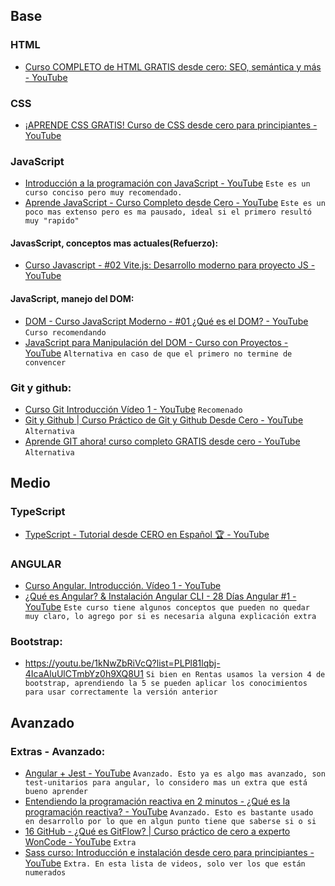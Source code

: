 
## Base
### HTML 
- [Curso COMPLETO de HTML GRATIS desde cero: SEO, semántica y más - YouTube](https://www.youtube.com/watch?v=3nYLTiY5skU)
### CSS
- [¡APRENDE CSS GRATIS! Curso de CSS desde cero para principiantes - YouTube](https://www.youtube.com/watch?v=hrxjBqZWsb0)
### JavaScript
- [Introducción a la programación con JavaScript - YouTube](https://www.youtube.com/watch?v=Z34BF9PCfYg) `Este es un curso conciso pero muy recomendado.`
- [Aprende JavaScript - Curso Completo desde Cero - YouTube](https://www.youtube.com/watch?v=ivdTnPl1ND0) `Este es un poco mas extenso pero es ma pausado, ideal si el primero resultó muy "rapido"`
#### JavasScript, conceptos mas actuales(Refuerzo):
- [Curso Javascript - #02 Vite.js: Desarrollo moderno para proyecto JS - YouTube](https://www.youtube.com/watch?v=v4DPrbE6Dnk&list=PLPl81lqbj-4IW9p-sOl3-pAbWrHlP6N8e&index=2)
#### JavaScript, manejo del DOM:
- [DOM - Curso JavaScript Moderno - #01 ¿Qué es el DOM? - YouTube](https://www.youtube.com/watch?v=11MEBKljhFc&list=TLPQMDYxMTIwMjMxyv4ulljvDA&index=1) `Curso recomendando`
 - [JavaScript para Manipulación del DOM - Curso con Proyectos - YouTube](https://www.youtube.com/watch?v=koiPxFFiqJ4) `Alternativa en caso de que el primero no termine de convencer` 
### Git y github:
- [Curso Git Introducción Vídeo 1 - YouTube](https://www.youtube.com/watch?v=ANF1X42_ae4&list=PLU8oAlHdN5BlyaPFiNQcV0xDqy0eR35aU) `Recomenado`
- [Git y Github | Curso Práctico de Git y Github Desde Cero - YouTube](https://www.youtube.com/watch?v=HiXLkL42tMU) `Alternativa`
- [Aprende GIT ahora! curso completo GRATIS desde cero - YouTube](https://www.youtube.com/watch?v=VdGzPZ31ts8) `Alternativa`

## Medio
### TypeScript
- [TypeScript - Tutorial desde CERO en Español 🏆 - YouTube](https://www.youtube.com/watch?v=xtp_DuPxo9Q)

### ANGULAR
- [Curso Angular. Introducción. Vídeo 1 - YouTube](https://www.youtube.com/watch?v=fXpMiweCC_o&list=PLU8oAlHdN5BnNAe8zXnuBNzKID39DUwcO)
- [¿Qué es Angular? & Instalación Angular CLI - 28 Días Angular #1 - YouTube](https://www.youtube.com/watch?v=8Fwwhjt3jjE&list=PL_9MDdjVuFjFBed4Eor5qj1T0LLahl4z0) `Este curso tiene algunos conceptos que pueden no quedar muy claro, lo agrego por si es necesaria alguna explicación extra`

### Bootstrap:
- https://youtu.be/1kNwZbRiVcQ?list=PLPl81lqbj-4IcaAluUlCTmbYz0h9XQ8U1 `Si bien en Rentas usamos la version 4 de bootstrap, aprendiendo la 5 se pueden aplicar los conocimientos para usar correctamente la versión anterior`


## Avanzado
### Extras - Avanzado:
- [Angular + Jest - YouTube](https://www.youtube.com/playlist?list=PLCKuOXG0bPi205CKoCh2bgcv9oXS6sO3a) `Avanzado. Esto ya es algo mas avanzado, son test-unitarios para angular, lo considero mas un extra que está bueno aprender`
- [Entendiendo la programación reactiva en 2 minutos - ¿Qué es la programación reactiva? - YouTube](https://www.youtube.com/watch?v=KXYedCfdW44&list=PL_9MDdjVuFjEscTzZSLo6upnX1AbHj-dl) `Avanzado. Esto es bastante usado en desarrollo por lo que en algun punto tiene que saberse si o si`
- [16 GitHub - ¿Qué es GitFlow? | Curso práctico de cero a experto WonCode - YouTube](https://www.youtube.com/watch?v=atYIzPIeeQk) `Extra`
- [Sass curso: Introducción e instalación desde cero para principiantes - YouTube](https://www.youtube.com/watch?v=Nro1WwTdCK4&list=PLPl81lqbj-4I4VwUdjbV2iFg7wispiXKP) `Extra. En esta lista de videos, solo ver los que están numerados`


